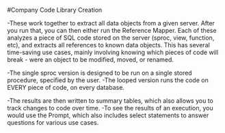#Company Code Library Creation

-These work together to extract all data objects from a given server. After you run that, you can then either run the Reference Mapper. Each of these analyzes a piece of SQL code stored on the server (sproc, view, function, etc), and extracts all references to known data objects. This has several time-saving use cases, mainly involving knowing which pieces of code will break - were an object to be modified, moved, or renamed. 

-The single sproc version is designed to be run on a single stored procedure, specified by the user. 
-The looped version runs the code on EVERY piece of code, on every database. 

-The results are then written to summary tables, which also allows you to track changes to code over time. 
-To see the results of an execution, you would use the Prompt, which also includes select statements to answer questions for various use cases. 
